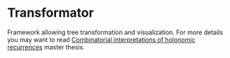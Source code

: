 # Transformator

Framework allowing tree transformation and visualization. For more details you may want to read [Combinatorial interpretations of holonomic recurrences](https://github.com/Larhard/les-arbres/releases/) master thesis.
